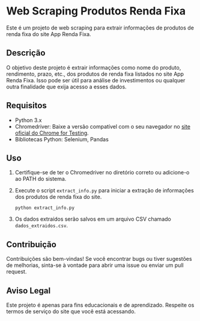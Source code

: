 # Web Scraping Produtos Renda Fixa

Este é um projeto de web scraping para extrair informações de produtos de renda fixa do site App Renda Fixa.

## Descrição

O objetivo deste projeto é extrair informações como nome do produto, rendimento, prazo, etc., dos produtos de renda fixa listados no site App Renda Fixa. Isso pode ser útil para análise de investimentos ou qualquer outra finalidade que exija acesso a esses dados.

## Requisitos

- Python 3.x
- Chromedriver: Baixe a versão compatível com o seu navegador no [site oficial do Chrome for Testing](https://googlechromelabs.github.io/chrome-for-testing/#stable).
- Bibliotecas Python: Selenium, Pandas

## Uso

1. Certifique-se de ter o Chromedriver no diretório correto ou adicione-o ao PATH do sistema.

2. Execute o script `extract_info.py` para iniciar a extração de informações dos produtos de renda fixa do site.

    ```
    python extract_info.py
    ```

3. Os dados extraídos serão salvos em um arquivo CSV chamado `dados_extraidos.csv`.

## Contribuição

Contribuições são bem-vindas! Se você encontrar bugs ou tiver sugestões de melhorias, sinta-se à vontade para abrir uma issue ou enviar um pull request.

## Aviso Legal

Este projeto é apenas para fins educacionais e de aprendizado. Respeite os termos de serviço do site que você está acessando.
